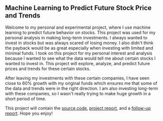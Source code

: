 ## Machine Learning to Predict Future Stock Price and Trends

Welcome to my personal and experimental project, where I use machine learning to predict future behavior on stocks.
This project was used for my personal analysis in making long-term investments.
I always wanted to invest in stocks but was always scared of losing money. I also didn't think the payback would be as great especially when investing with
limited and minimal funds. I took on this project for my personal interest and analysis because I wanted to see what the data would tell me about certain
stocks I wanted to invest in. This project will explore, analyze, and predict future prices and trends for these certain stocks.

After leaving my investments with these certain companies, I have seen close to 60% growth with my original funds which ensures me that some of the data
and trends were in the right direction. I am also investing long-term with these companies, so I wasn't really trying to make huge growth in a short period
of time.

This project will contain the [source code](), [project report](), and a [follow-up report]().
Hope you enjoy!
